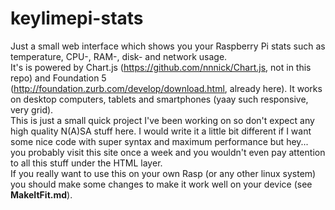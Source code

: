 # keylimepi-stats
Just a small web interface which shows you your Raspberry Pi stats such as temperature, CPU-, RAM-, disk- and network usage.
<br/>It's is powered by Chart.js (https://github.com/nnnick/Chart.js, not in this repo) and Foundation 5 (http://foundation.zurb.com/develop/download.html, already here). It works on desktop computers, tablets and smartphones (yaay such responsive, very grid).
<br/>This is just a small quick project I've been working on so don't expect any high quality N(A)SA stuff here. I would write it a little bit different if I want some nice code with super syntax and maximum performance but hey... you probably visit this site once a week and you wouldn't even pay attention to all this stuff under the HTML layer.
<br/>If you really want to use this on your own Rasp (or any other linux system) you should make some changes to make it work well on your device (see <b>MakeItFit.md</b>).
